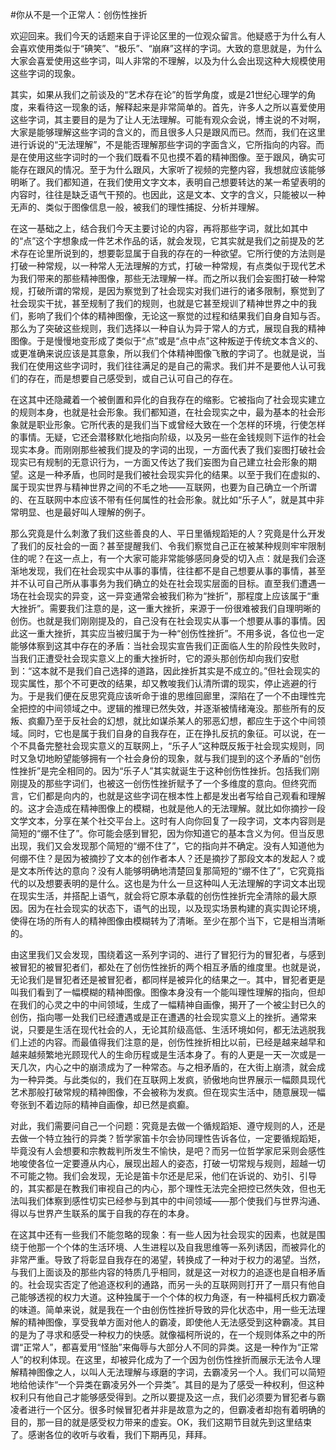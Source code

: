 #你从不是一个正常人：创伤性挫折

欢迎回来。我们今天的话题来自于评论区里的一位观众留言。他疑惑于为什么有人会喜欢使用类似于“碘笑”、“极乐”、“崩麻”这样的字词。大致的意思就是，为什么大家会喜爱使用这些字词，叫人非常的不理解，以及为什么会出现这种大规模使用这些字词的现象。

其实，如果从我们之前谈及的“艺术存在论”的哲学角度，或是21世纪心理学的角度，来看待这一现象的话，解释起来是非常简单的。首先，许多人之所以喜爱使用这些字词，其主要目的是为了让人无法理解。可能有观众会说，博主说的不对啊，大家是能够理解这些字词的含义的，而且很多人只是跟风而已。然而，我们在这里进行诉说的“无法理解”，不是能否理解那些字词的字面含义，它所指向的内容。而是在使用这些字词时的一个我们既看不见也摸不着的精神图像。至于跟风，确实可能存在跟风的情况。至于为什么跟风，大家听了视频的完整内容，我想就应该能够明晰了。我们都知道，在我们使用文字文本，表明自己想要转达的某一希望表明的内容时，往往是缺乏语气干预的。也因此，这是文本、文字的含义，只能被以一种无声的、类似于图像信息一般，被我们的理性捕捉、分析并理解。

在这一基础之上，结合我们今天主要讨论的内容，再将那些字词，就比如其中的“点”这个字想象成一件艺术作品的话，就会发现，它其实就是我们之前提及的艺术存在论里所说到的，想要彰显属于自我的存在的一种欲望。它所行使的方法则是打破一种常规，以一种常人无法理解的方式，打破一种常规，有点类似于现代艺术为我们带来的那些精神图像，那些无法理解一样。而之所以我们会妄图打破一种常规，打破所谓的常规，是因为察觉到了社会现实对我们进行的诸多限制，察觉到了社会现实干扰，甚至规制了我们的规则，也就是它甚至规训了精神世界之中的我们，影响了我们个体的精神图像，无论这一察觉的过程和结果我们自身自知与否。那么为了突破这些规则，我们选择以一种自认为异于常人的方式，展现自我的精神图像。于是慢慢地变形成了类似于“点”或是“点中点”这种叛逆于传统文本含义的、或更准确来说应该是其意象，所以我们个体精神图像飞散的字词了。也就是说，当我们在使用这些字词时，我们往往满足的是自己的需求。我们并不是要他人认可我们的存在，而是想要自己感受到，或自己认可自己的存在。

在这其中还隐藏着一个被倒置和异化的自我存在的缩影。它被指向了社会现实建立的规则本身，也就是社会形象。我们都知道，在社会现实之中，最为基本的社会形象就是职业形象。它所代表的是我们当下或曾经大致在一个怎样的环境，行使怎样的事情。无疑，它还会潜移默化地指向阶级，以及另一些在金钱规则下运作的社会现实本身。而刚刚那些被我们提及的字词的出现，一方面代表了我们妄图打破社会现实已有规制的无意识行为，一方面又传达了我们妄图为自己建立社会形象的期望。这是一种矛盾，也同时是我们被社会现实异化的结果。以至于我们在虚拟的、属于现实世界与精神世界之间的不毛之地——互联网，也要为自己确立一个所谓的、在互联网中本应该不带有任何属性的社会形象。就比如“乐子人”，就是其中非常明显、也是最好叫人理解的例子。

那么究竟是什么刺激了我们这些善良的人、平日里循规蹈矩的人？究竟是什么开发了我们的反社会的一面？甚至提醒我们、令我们察觉自己正在被某种规则牢牢限制住的呢？在这一点上，有一个大家可能非常能够感同身受的切入点：就是我们会逐渐地发现，我们在社会现实中从事的事情，往往都不是自己想要从事的事情，甚至并不认可自己所从事事务为我们确立的处在社会现实层面的目标。直至我们遭遇一场在社会现实的异变，这一异变通常会被我们称为“挫折”，那程度上应该属于“重大挫折”。需要我们注意的是，这一重大挫折，来源于一份很难被我们自理明晰的创伤。也就是我们刚刚提及的，自己没有在社会现实从事一个想要从事的事情。因此这一重大挫折，其实应当被归属于为一种“创伤性挫折”。不用多说，各位也一定能够体察到这其中存在的矛盾：当社会现实宣告我们正面临人生的阶段性失败时，当我们正遭受社会现实意义上的重大挫折时，它的源头那创伤却向我们安慰到：“这本就不是我们自己选择的道路，因此挫折其实是不成立的。”但社会现实的现实属性，那个不可更改的结果，却又教唆我们认清所谓的现实，停止逃避的行为。于是我们便在反思究竟应该听命于谁的思维回廊里，深陷在了一个不由理性完全把控的中间领域之中。逻辑的推理已然失效，并逐渐被情绪淹没。那些所有的反叛、疯癫乃至于反社会的幻想，就比如谋杀某人的邪恶幻想，都应生于这个中间领域。同时，它也是属于我们自身的自我存在，正在挣扎反抗的象征。可以说，在一个不具备完整社会现实意义的互联网上，“乐子人”这种既反叛于社会现实规则，同时又急切地盼望能够拥有一个社会身份的现象，就与我们提到的这个矛盾的“创伤性挫折”是完全相同的。因为“乐子人”其实就诞生于这种创伤性挫折。包括我们刚刚提及的那些字词们，也被这一创伤性挫折赋予了一个多维度的意向。但终究而言，它们都是向内的，也就是这些字词在根本性上都是发出者写给自己观看和理解的。这才会造成在精神图像上的模糊，也就是他人的无法理解。就比如你摘抄一段文学文本，分享在某个社交平台上。这时有人向你回复了一段字词，文本内容则是简短的“绷不住了”。你可能会感到冒犯，因为你知道它的基本含义为何。但当反思出现，我们又会发现那个简短的“绷不住了”，它的指向并不确定。没有人知道他为何绷不住？是因为被摘抄了文本的创作者本人？还是摘抄了那段文本的发起人？或是文本所传达的意向？没有人能够明确地清楚回复那简短的“绷不住了”，它究竟指代的以及想要表明的是什么。这也是为什么一旦这种叫人无法理解的字词文本出现在现实生活，并搭配上语气，就会将它原本承载的创伤性挫折完全清除的最大原因。因为在社会现实的状态下，语气的出现，以及现实场景构建的真实舆论环境，使得在场的所有人的精神图像由模糊转为了清晰。至少在那个当下，它是相当清晰的。

由这里我们又会发现，围绕着这一系列字词的、进行了冒犯行为的冒犯者，与感到被冒犯的被冒犯者们，都处在了创伤性挫折的两个相互矛盾的维度里。也就是说，无论我们是冒犯者还是被冒犯者，都同样是被异化的结果之一。其中，冒犯者更是叫我们看到了一幅模糊的精神图像。图像本身没有一个能叫理性理解的指向，但却在我们的心灵之中的中间领域，生成了一幅精神自画像，揭开了一个被尘封已久的创伤，指向哪一处我们已经遭遇或是正在遭遇的社会现实意义上的挫折。通常来说，只要是生活在现代社会的人，无论其阶级高低、生活环境如何，都无法逃脱我们上述的内容。而最值得我们注意的是，创伤性挫折相比以前，已经是越来越早和越来越频繁地光顾现代人的生命历程或是生活本身了。有的人更是一天一次或是一天几次，内心之中的崩溃成为了一种常态。与之相矛盾的，在大街上崩溃，就会成为一种异类。与此类似的，我们在互联网上发疯，骄傲地向世界展示一幅颇具现代艺术那般打破常规的精神图像，不会被称为发疯。但在现实生活中，随意展现一幅夸张到不着边际的精神自画像，却已然是疯癫。

对此，我们需要问自己一个问题：究竟是去做一个循规蹈矩、遵守规则的人，还是去做一个特立独行的异类？哲学家笛卡尔会协同理性告诉各位，一定要循规蹈矩，毕竟没有人会想要和宗教裁判所发生不愉快，是吧？而另一位哲学家尼采则会感性地唆使各位一定要遵从内心，展现出超人的姿态，打破一切常规与规则，超越一切不可能之物。我们会发现，无论是笛卡尔还是尼采，他们在诉说的、劝引、引导的，其实都是在教我们审视自己的内心，那个理性无法完全把控已然失效，但也无法叫我们体察到感性切实已经参与到其中的中间领域——那个使我们与世界沟通、得以与世界产生联系的属于自我的存在的本身。

在这其中还有一些我们不能忽略的现象：有一些人因为社会现实的因素，也就是围绕于他那一个个体的生活环境、人生进程以及自我思维等一系列诱因，而被异化的非常严重。导致了将彰显自我存在的渴望，转换成了一种对于权力的渴望。当然，与我们上面谈及的那些内容的特质几乎相同，就是这一对权力的追逐也是自相矛盾的。社会现实否定了他追逐权利的通路，而另一头的互联网则打开了一扇只有他自己能够透视的权力大道。这种独属于一个个体的权力角逐，有一种福柯氏权力霸凌的味道。简单来说，就是我在一个由创伤性挫折导致的异化状态中，用一些无法理解的精神图像，享受我单方面对他人的霸凌，即使他人无法感受到这种霸凌。其目的是为了寻求和感受一种权力的快感。就像福柯所说的，在一个规则体系之中的所谓“正常人”，都喜爱用“怪胎”来侮辱与大部分人不同的异类。这是一种作为“正常人”的权利体现。在这里，却被异化成为了一个因为创伤性挫折而展示无法令人理解精神图像之人，以叫人无法理解与琢磨的字词，去霸凌另一个人。我们可以简短地给他读作“一个异类在霸凌另外一个异类”。其目的是为了感受一种权利，但这种权利只有他自己才能够感受得到。之所以要提及这一点，我们必须要为冒犯者与霸凌者进行一个区分。很多时候冒犯者并非是故意为之的，但霸凌者却抱有着明确的目的，那一目的就是感受权力带来的虚妄。OK，我们这期节目就先到这里结束了。感谢各位的收听与收看，我们下期再见，拜拜。
